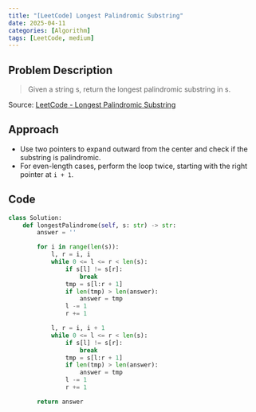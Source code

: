 ```yaml
---
title: "[LeetCode] Longest Palindromic Substring"
date: 2025-04-11
categories: [Algorithm]
tags: [LeetCode, medium]
---
```


## Problem Description

> Given a string s, return the longest palindromic substring in s.

Source: [LeetCode - Longest Palindromic Substring](https://leetcode.com/problems/longest-palindromic-substring/description/)

## Approach

- Use two pointers to expand outward from the center and check if the substring is palindromic.
- For even-length cases, perform the loop twice, starting with the right pointer at `i + 1`.

## Code

```python
class Solution:
    def longestPalindrome(self, s: str) -> str:
        answer = ''

        for i in range(len(s)):
            l, r = i, i
            while 0 <= l <= r < len(s):
                if s[l] != s[r]:
                    break
                tmp = s[l:r + 1]
                if len(tmp) > len(answer):
                    answer = tmp
                l -= 1
                r += 1

            l, r = i, i + 1
            while 0 <= l <= r < len(s):
                if s[l] != s[r]:
                    break
                tmp = s[l:r + 1]
                if len(tmp) > len(answer):
                    answer = tmp
                l -= 1
                r += 1

        return answer
```